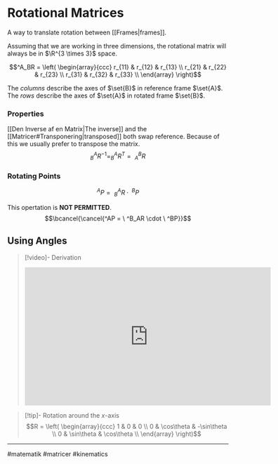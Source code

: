 # Rotational Matrices

A way to translate rotation between [[Frames|frames]].

Assuming that we are working in three dimensions, the rotational matrix will always be in $\R^{3 \times 3}$ space.

$$^A_BR = \left(
\begin{array}{ccc}
 r_{11} & r_{12} & r_{13} \\
 r_{21} & r_{22} & r_{23} \\
 r_{31} & r_{32} & r_{33} \\
\end{array}
\right)$$

The *columns* describe the axes of $\set{B}$ in reference frame $\set{A}$.
The *rows* describe the axes of $\set{A}$ in rotated frame $\set{B}$.

### Properties
[[Den Inverse af en Matrix|The inverse]] and the [[Matricer#Transponering|transposed]] both swap reference. Because of this we usually prefer to transpose the matrix.
$$^A_BR^{-1} = ^A_BR^{T} = \ ^B_AR$$


### Rotating Points


$$^AP = \  ^A_BR \cdot \ ^BP$$


This opertation is **NOT PERMITTED**.
$$\bcancel{\cancel{^AP = \  ^B_AR \cdot \ ^BP}}$$

## Using Angles

>[!video]- Derivation
><iframe width="560" height="315" src="https://www.youtube.com/embed/gkyuLPzfDV0" title="YouTube video player" frameborder="0" allow="accelerometer; autoplay; clipboard-write; encrypted-media; gyroscope; picture-in-picture; web-share" allowfullscreen></iframe>

>[!tip]- Rotation around the $x$-axis
>$$R = \left(
>\begin{array}{ccc}
>   1 & 0 & 0 \\
>   0 & \cos\theta & -\sin\theta \\
>   0 & \sin\theta & \cos\theta \\
>\end{array}
>\right)$$


---
#matematik #matricer #kinematics
